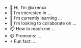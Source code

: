 - 👋 Hi, I’m @xxenxx
- 👀 I’m interested in ...
- 🌱 I’m currently learning ...
- 💞️ I’m looking to collaborate on ...
- 📫 How to reach me ...
- 😄 Pronouns: ...
- ⚡ Fun fact: ...

<!---
xxenxx/xxenxx is a ✨ special ✨ repository because its `README.md` (this file) appears on your GitHub profile.
You can click the Preview link to take a look at your changes.
--->
